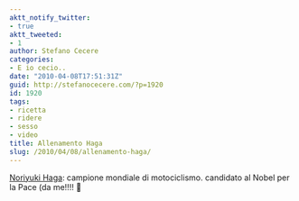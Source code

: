 ```yaml
---
aktt_notify_twitter:
- true
aktt_tweeted:
- 1
author: Stefano Cecere
categories:
- E io cecio..
date: "2010-04-08T17:51:31Z"
guid: http://stefanocecere.com/?p=1920
id: 1920
tags:
- ricetta
- ridere
- sesso
- video
title: Allenamento Haga
slug: /2010/04/08/allenamento-haga/
---
```


[Noriyuki Haga](http://it.wikipedia.org/wiki/Noriyuki_Haga): campione mondiale di motociclismo. candidato al Nobel per la Pace (da me!!!! 🙂